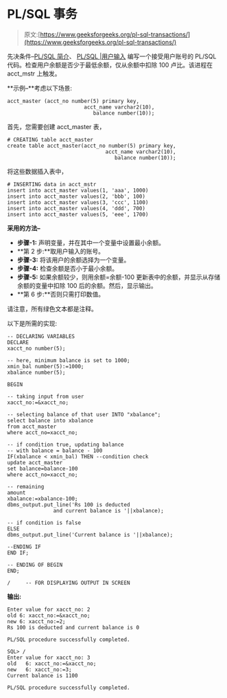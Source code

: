 # PL/SQL 事务

> 原文:[https://www.geeksforgeeks.org/pl-sql-transactions/](https://www.geeksforgeeks.org/pl-sql-transactions/)

先决条件–[PL/SQL 简介](https://www.geeksforgeeks.org/plsql-introduction/)、 [PL/SQL |用户输入](https://www.geeksforgeeks.org/pl-sql-user-input/)
编写一个接受用户账号的 PL/SQL 代码。检查用户余额是否少于最低余额，仅从余额中扣除 100 卢比。该进程在 acct_mstr 上触发。

**示例–**考虑以下场景:

```
acct_master (acct_no number(5) primary key, 
                         acct_name varchar2(10), 
                            balance number(10)); 
```

首先，您需要创建 acct_master 表，

```
# CREATING table acct_master 
create table acct_master(acct_no number(5) primary key, 
                                acct_name varchar2(10), 
                                   balance number(10)); 
```

将这些数据插入表中，

```
# INSERTING data in acct_mstr
insert into acct_master values(1, 'aaa', 1000)
insert into acct_master values(2, 'bbb', 100)
insert into acct_master values(3, 'ccc', 1100)
insert into acct_master values(4, 'ddd', 700)
insert into acct_master values(5, 'eee', 1700) 
```

**采用的方法–**

*   **步骤-1:** 声明变量，并在其中一个变量中设置最小余额。
*   **第 2 步:**取用户输入的账号。
*   **步骤-3:** 将该用户的余额选择为一个变量。
*   **步骤-4:** 检查余额是否小于最小余额。
*   **步骤-5:** 如果余额较少，则用余额=余额-100 更新表中的余额，并显示从存储余额的变量中扣除 100 后的余额。然后，显示输出。
*   **第 6 步:**否则只需打印数值。

请注意，所有绿色文本都是注释。

以下是所需的实现:

```
-- DECLARING VARIABLES
DECLARE 
xacct_no number(5);

-- here, minimum balance is set to 1000;
xmin_bal number(5):=1000; 
xbalance number(5);

BEGIN

-- taking input from user
xacct_no:=&xacct_no; 

-- selecting balance of that user INTO "xbalance";
select balance into xbalance 
from acct_master 
where acct_no=xacct_no; 

-- if condition true, updating balance 
-- with balance = balance - 100 
IF(xbalance < xmin_bal) THEN --condition check
update acct_master 
set balance=balance-100 
where acct_no=xacct_no; 

-- remaining amount                                                                 
xbalance:=xbalance-100; 
dbms_output.put_line('Rs 100 is deducted 
               and current balance is '||xbalance);

-- if condition is false 
ELSE             
dbms_output.put_line('Current balance is '||xbalance);

--ENDING IF 
END IF;    

-- ENDING OF BEGIN
END; 

/     -- FOR DISPLAYING OUTPUT IN SCREEN
```

**输出:**

```
Enter value for xacct_no: 2
old 6: xacct_no:=&xacct_no;
new 6: xacct_no:=2;
Rs 100 is deducted and current balance is 0

PL/SQL procedure successfully completed.

SQL> /
Enter value for xacct_no: 3
old   6: xacct_no:=&xacct_no;
new   6: xacct_no:=3;
Current balance is 1100

PL/SQL procedure successfully completed. 
```